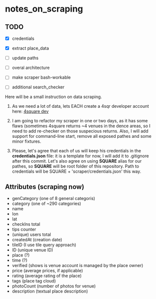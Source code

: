 notes_on_scraping
=================

## TODO
- [X] credentials
- [X] extract place_data
- [ ] update paths
- [ ] overal architecture
- [ ] make scraper bash-workable
- [ ] additional search_checker


Here will be a small instruction on data scraping.

1. As we need a lot of data, lets EACH create a 4sqr developer account here: [4square dev](https://developer.foursquare.com/)

2. I am going to refactor my scraper in one or two days, as it has some flaws (sometimes 4square returns ~4 venues in the dence areas, so I need to add re-checker on those suspecious returns. Also, I will add support for command-line start, remove all exposed pathes and some minor fixtures.

3. Please, let's agree that each of us will keep his credentials in the **credentials.json** file: it is a template for now, I will add it to .gitignore after this commit. Let's also agree on using **SQUARE** alias for our pathes, so **SQUARE** will be root folder of this repository. Path to credentials will be SQUARE + 'scraper/credentials.json' this way.

## Attributes (scraping now)

- genCategory (one of 8 general categoris) 
- category (one of ~290 categories)
- name
- lon
- lat
- checkIns total
- tips counter
- (unique) users total
- createdAt (creation date)
- tileID (I use tile query approach)
- ID (unique venue ID)
- place (?)
- time (?)
- verified (shows is venue account is managed by the place owner)
- price (average prices, if applicable)
- rating (average rating of the place)
- tags (place tag cloud)
- photoCount (number of photos for venue)
- description (textual place description)

